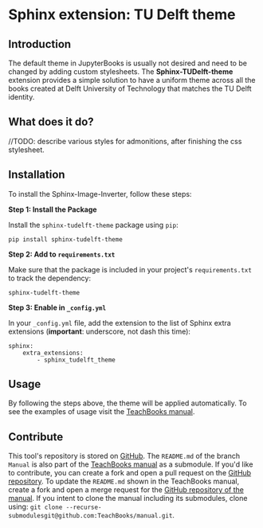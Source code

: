 # Sphinx extension: TU Delft theme 

## Introduction

The default theme in JupyterBooks is usually not desired and need to be changed by adding custom stylesheets. The **Sphinx-TUDelft-theme** extension provides a simple solution to have a uniform theme across all the books created at Delft University of Technology that matches the TU Delft identity.

## What does it do?

//TODO: describe various styles for admonitions, after finishing the css stylesheet.


## Installation
To install the Sphinx-Image-Inverter, follow these steps:

**Step 1: Install the Package**

Install the `sphinx-tudelft-theme` package using `pip`:
```
pip install sphinx-tudelft-theme
```

**Step 2: Add to `requirements.txt`**

Make sure that the package is included in your project's `requirements.txt` to track the dependency:
```
sphinx-tudelft-theme
```

**Step 3: Enable in `_config.yml`**

In your `_config.yml` file, add the extension to the list of Sphinx extra extensions (**important**: underscore, not dash this time):
```
sphinx: 
    extra_extensions:
        - sphinx_tudelft_theme
```

## Usage

By following the steps above, the theme will be applied automatically. To see the examples of usage visit the [TeachBooks manual](https://teachbooks.io/manual/intro.html).


## Contribute
This tool's repository is stored on [GitHub](https://github.com/TeachBooks/Sphinx-TUDelft-theme). The `README.md` of the branch `Manual` is also part of the [TeachBooks manual](https://teachbooks.io/manual/intro.html) as a submodule. If you'd like to contribute, you can create a fork and open a pull request on the [GitHub repository](https://github.com/TeachBooks/Sphinx-TUDelft-theme). To update the `README.md` shown in the TeachBooks manual, create a fork and open a merge request for the [GitHub repository of the manual](https://github.com/TeachBooks/manual). If you intent to clone the manual including its submodules, clone using: `git clone --recurse-submodulesgit@github.com:TeachBooks/manual.git`.